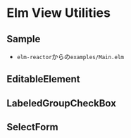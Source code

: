 # Elm View Utilities

## Sample
- `elm-reactor`からの`examples/Main.elm`

## EditableElement
## LabeledGroupCheckBox
## SelectForm
